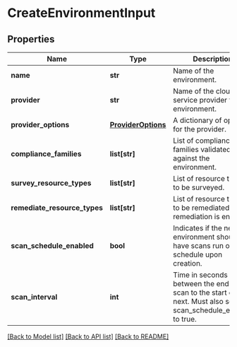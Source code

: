 # CreateEnvironmentInput

## Properties
Name | Type | Description | Notes
------------ | ------------- | ------------- | -------------
**name** | **str** | Name of the environment. | [optional] 
**provider** | **str** | Name of the cloud service provider for the environment. | [optional] 
**provider_options** | [**ProviderOptions**](ProviderOptions.md) | A dictionary of options for the provider. | [optional] 
**compliance_families** | **list[str]** | List of compliance families validated against the environment. | [optional] 
**survey_resource_types** | **list[str]** | List of resource types to be surveyed. | [optional] 
**remediate_resource_types** | **list[str]** | List of resource types to be remediated if remediation is enabled. | [optional] 
**scan_schedule_enabled** | **bool** | Indicates if the new environment should have scans run on a schedule upon creation. | [optional] 
**scan_interval** | **int** | Time in seconds between the end of one scan to the start of the next. Must also set scan_schedule_enabled to true. | [optional] 

[[Back to Model list]](../README.md#documentation-for-models) [[Back to API list]](../README.md#documentation-for-api-endpoints) [[Back to README]](../README.md)


